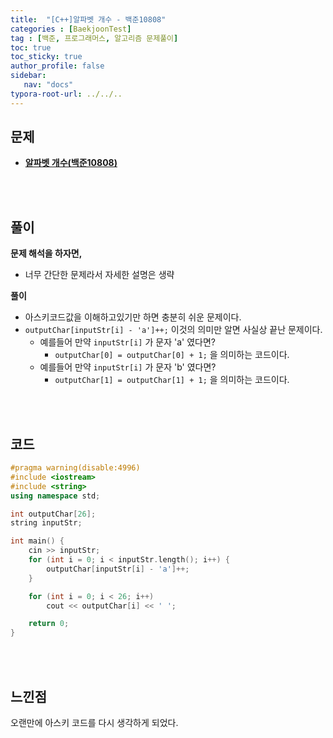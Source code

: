 ```yaml
---
title:  "[C++]알파벳 개수 - 백준10808"
categories : [BaekjoonTest]
tag : [백준, 프로그래머스, 알고리즘 문제풀이]
toc: true
toc_sticky: true
author_profile: false
sidebar:
   nav: "docs"
typora-root-url: ../../..
---
```




## 문제

* **[알파벳 개수(백준10808)](https://www.acmicpc.net/problem/10808)**

<br><br>

## 풀이

**문제 해석을 하자면,**

* 너무 간단한 문제라서 자세한 설명은 생략



**풀이**

* 아스키코드값을 이해하고있기만 하면 충분히 쉬운 문제이다.
* `outputChar[inputStr[i] - 'a']++;` 이것의 의미만 알면 사실상 끝난 문제이다.
  * 예를들어 만약 `inputStr[i]` 가 문자 'a' 였다면?
    * `outputChar[0] = outputChar[0] + 1;` 을 의미하는 코드이다.
  * 예를들어 만약 `inputStr[i]` 가 문자 'b' 였다면?
    * `outputChar[1] = outputChar[1] + 1;` 을 의미하는 코드이다.




<br><br>

## 코드

```c++
#pragma warning(disable:4996)
#include <iostream>
#include <string>
using namespace std;

int outputChar[26];
string inputStr;

int main() {
	cin >> inputStr;
	for (int i = 0; i < inputStr.length(); i++) {
		outputChar[inputStr[i] - 'a']++;
	}

	for (int i = 0; i < 26; i++)
		cout << outputChar[i] << ' ';

	return 0;
}
```

<br><br>

## 느낀점

오랜만에 아스키 코드를 다시 생각하게 되었다.

